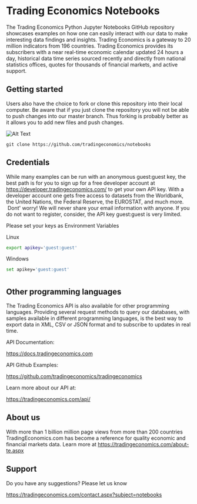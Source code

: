 # Trading Economics Notebooks

The Trading Economics Python Jupyter Notebooks GitHub repository showcases examples on how one can easily interact with our data to make interesting data findings and insights. Trading Economics is a gateway to 20 million indicators from 196 countries. Trading Economics provides its subscribers with a near real-time economic calendar updated 24 hours a day, historical data time series sourced recently and directly from national statistics offices, quotes for thousands of financial markets, and active support. 


## Getting started

Users also have the choice to fork or clone this repository into their local computer. Be aware that if you just clone the repository you will not be able to push changes into our master branch. Thus forking is probably better as it allows you to add new files and push changes. 

![Alt Text](https://github-images.s3.amazonaws.com/help/bootcamp/Bootcamp-Fork.png)


``` git clone https://github.com/tradingeconomics/notebooks ```


## Credentials

While many examples can be run with an anonymous guest:guest key, the best path is for you to sign up for a free developer account at https://developer.tradingeconomics.com/ to get your own API key. With a developer account one gets free access to datasets from the Worldbank, the United Nations, the Federal Reserve, the EUROSTAT, and much more.  Dont' worry! We will never share your email information with anyone. If you do not want to register, consider, the API key guest:guest is very limited.

Please set your keys as Environment Variables

Linux

```bash
export apikey='guest:guest'
```
Windows

```bash
set apikey='guest:guest'
```
#


## Other programming languages

The Trading Economics API is also available for other programming languages. Providing several request methods to query our databases, with samples available in different programming languages, is the best way to export data in XML, CSV or JSON format and to subscribe to updates in real time.


API Documentation: 

https://docs.tradingeconomics.com


API Github Examples: 

https://github.com/tradingeconomics/tradingeconomics 


Learn more about our API at: 

https://tradingeconomics.com/api/


## About us
With more than 1 billion million page views from more than 200 countries TradingEconomics.com has become a reference for quality economic and financial markets data. Learn more at
https://tradingeconomics.com/about-te.aspx



## Support

Do you have any suggestions? Please let us know

https://tradingeconomics.com/contact.aspx?subject=notebooks



